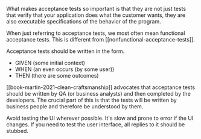 What makes acceptance tests so important is that they are not just tests that verify that your application does what the customer wants, they are also executable specifications of the behavior of the program.

When just referring to acceptance tests, we most often mean functional acceptance tests. This is different from [[nonfunctional-acceptance-tests]].

Acceptance tests should be written in the form.
- GIVEN (some initial context)
- WHEN (an even occurs (by some user))
- THEN (there are some outcomes)

[[book-martin-2021-clean-craftsmanship]] advocates that acceptance tests should be written by QA (or business analysts) and then completed by the developers. The crucial part of this is that the tests will be written by business people and therefore be understood by them.

Avoid testing the UI wherever possible. It's slow and prone to error if the UI changes. If you need to test the user interface, all replies to it should be stubbed.
